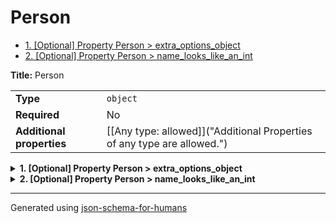 # Person

- [1. [Optional] Property Person > extra_options_object](#extra_options_object)
- [2. [Optional] Property Person > name_looks_like_an_int](#name_looks_like_an_int)

**Title:** Person

|                           |                                                                         |
| ------------------------- | ----------------------------------------------------------------------- |
| **Type**                  | `object`                                                                |
| **Required**              | No                                                                      |
| **Additional properties** | [[Any type: allowed]]("Additional Properties of any type are allowed.") |

<details>
<summary>
<strong> <a name="extra_options_object"></a>1. [Optional] Property Person > extra_options_object</strong>  

</summary>
<blockquote>

|                           |                                                                         |
| ------------------------- | ----------------------------------------------------------------------- |
| **Type**                  | `object`                                                                |
| **Required**              | No                                                                      |
| **Additional properties** | [[Any type: allowed]]("Additional Properties of any type are allowed.") |
| **Defined in**            | #/definitions/extra_options/anyOf/0                                     |

**Description:** This is the one

</blockquote>
</details>

<details>
<summary>
<strong> <a name="name_looks_like_an_int"></a>2. [Optional] Property Person > name_looks_like_an_int</strong>  

</summary>
<blockquote>

|                           |                                                                         |
| ------------------------- | ----------------------------------------------------------------------- |
| **Type**                  | `object`                                                                |
| **Required**              | No                                                                      |
| **Additional properties** | [[Any type: allowed]]("Additional Properties of any type are allowed.") |
| **Defined in**            | #/definitions/10                                                        |

**Description:** This is just to be annoying. The property name looks like an int

</blockquote>
</details>

----------------------------------------------------------------------------------------------------------------------------
Generated using [json-schema-for-humans](https://github.com/coveooss/json-schema-for-humans)